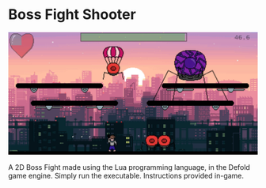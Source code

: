 # Boss Fight Shooter

![Gameplay](gameplay.png)

A 2D Boss Fight made using the Lua programming language, in the Defold game engine. Simply run the executable. Instructions provided in-game.